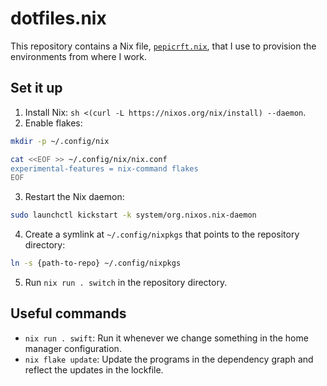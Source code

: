 # dotfiles.nix

This repository contains a Nix file,
[`pepicrft.nix`](./pepicrft.nix),
that I use to provision the environments from where I work.

## Set it up

1. Install Nix: `sh <(curl -L https://nixos.org/nix/install) --daemon`.
2. Enable flakes:

```bash
mkdir -p ~/.config/nix

cat <<EOF >> ~/.config/nix/nix.conf
experimental-features = nix-command flakes
EOF
```
3. Restart the Nix daemon:

```bash
sudo launchctl kickstart -k system/org.nixos.nix-daemon
```

4. Create a symlink at `~/.config/nixpkgs` that points to the repository directory:

```bash
ln -s {path-to-repo} ~/.config/nixpkgs
```
5. Run `nix run . switch` in the repository directory.

## Useful commands

- `nix run . swift`: Run it whenever we change something in the home manager configuration.
- `nix flake update`: Update the programs in the dependency graph and reflect the updates in the lockfile.

